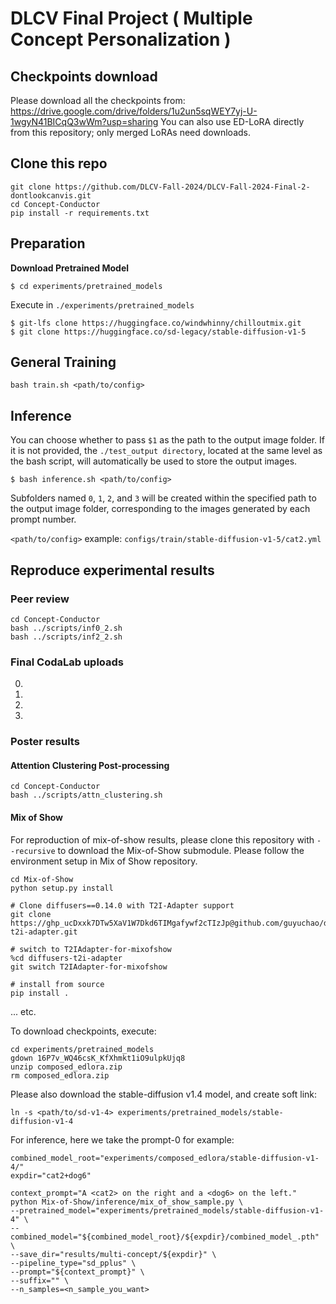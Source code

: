 # DLCV Final Project ( Multiple Concept Personalization )

## Checkpoints download
Please download all the checkpoints from: https://drive.google.com/drive/folders/1u2un5sqWEY7yj-U-1wgyN41BICqQ3wWm?usp=sharing
You can also use ED-LoRA directly from this repository; only merged LoRAs need downloads.

## Clone this repo

    git clone https://github.com/DLCV-Fall-2024/DLCV-Fall-2024-Final-2-dontlookcanvis.git
    cd Concept-Conductor
    pip install -r requirements.txt

## Preparation
**Download Pretrained Model**
```shell
$ cd experiments/pretrained_models
```
Execute in `./experiments/pretrained_models`
```shell
$ git-lfs clone https://huggingface.co/windwhinny/chilloutmix.git
$ git clone https://huggingface.co/sd-legacy/stable-diffusion-v1-5
```

## General Training
```shell script=
bash train.sh <path/to/config>
```
## Inference
You can choose whether to pass `$1` as the path to the output image folder. If it is not provided, the `./test_output directory`, located at the same level as the bash script, will automatically be used to store the output images.
```shell
$ bash inference.sh <path/to/config>
```
Subfolders named `0`, `1`, `2`, and `3` will be created within the specified path to the output image folder, corresponding to the images generated by each prompt number.

```<path/to/config>``` example: ```configs/train/stable-diffusion-v1-5/cat2.yml```

## Reproduce experimental results
### Peer review

    cd Concept-Conductor
    bash ../scripts/inf0_2.sh
    bash ../scripts/inf2_2.sh


### Final CodaLab uploads
0.

1.

2.

3.


### Poster results

#### Attention Clustering Post-processing

    cd Concept-Conductor
    bash ../scripts/attn_clustering.sh


#### Mix of Show
For reproduction of mix-of-show results, please clone this repository with ```--recursive``` to download the Mix-of-Show submodule.
Please follow the environment setup in Mix of Show repository.

    cd Mix-of-Show
    python setup.py install
    
    # Clone diffusers==0.14.0 with T2I-Adapter support
    git clone https://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p@github.com/guyuchao/diffusers-t2i-adapter.git

    # switch to T2IAdapter-for-mixofshow
    %cd diffusers-t2i-adapter
    git switch T2IAdapter-for-mixofshow

    # install from source
    pip install .

... etc.

To download checkpoints, execute:

    cd experiments/pretrained_models
    gdown 16P7v_WQ46csK_KfXhmkt1iO9ulpkUjq8
    unzip composed_edlora.zip
    rm composed_edlora.zip

Please also download the stable-diffusion v1.4 model, and create soft link:

    ln -s <path/to/sd-v1-4> experiments/pretrained_models/stable-diffusion-v1-4


For inference, here we take the prompt-0 for example:

    combined_model_root="experiments/composed_edlora/stable-diffusion-v1-4/"
    expdir="cat2+dog6"

    context_prompt="A <cat2> on the right and a <dog6> on the left."
    python Mix-of-Show/inference/mix_of_show_sample.py \
    --pretrained_model="experiments/pretrained_models/stable-diffusion-v1-4" \
    --combined_model="${combined_model_root}/${expdir}/combined_model_.pth" \
    --save_dir="results/multi-concept/${expdir}" \
    --pipeline_type="sd_pplus" \
    --prompt="${context_prompt}" \
    --suffix="" \
    --n_samples=<n_sample_you_want>

